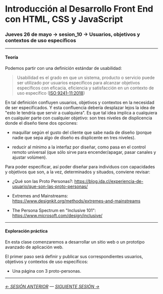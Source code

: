 # Introducción al Desarrollo Front End con HTML, CSS y JavaScript

### Jueves 26 de mayo → sesion_10 → Usuarios, objetivos y contextos de uso específicos

- - - - - -

#### Teoría

Podemos partir con una definición estándar de usabilidad: 

> Usabilidad es el grado en que un sistema, producto o servicio puede ser utilizado por usuarios específicos para alcanzar objetivos específicos con eficacia, eficiencia y satisfacción en un contexto de uso específico ([ISO 9241-11:2018](https://www.iso.org/obp/ui/#iso:std:iso:9241:-11:ed-2:v1:en))

En tal definición confluyen usuarios, objetivos y contextos en la necesidad de ser especificados. Y esta confluencia debería desplazar lejos la idea de "esto le tendría que servir a cualquiera". Es que tal idea implica a cualquiera en cualquier parte con cualquier objetivo: son tres niveles de displicencia donde el diseño tiene dos opciones: 

- maquillar según el gusto del cliente que sabe nada de diseño (porque nadie que sepa algo de diseño es displicente en tres niveles). 

- reducir al mínimo a la interfaz por diseñar, como pasa en el control remoto universal (que sólo sirve para encender/apagar, pasar canales y ajustar volúmen).

Para poder especificar, así poder diseñar para individuos con capacidades y objetivos que son, a la vez, determinados y situados, conviene revisar: 

- ¿Qué son las Proto Personas?: https://blog.ida.cl/experiencia-de-usuario/que-son-las-proto-personas/

- Extremes and Mainstreams: https://www.designkit.org/methods/extremes-and-mainstreams

- The Persona Spectrum en "Inclusive 101": https://www.microsoft.com/design/inclusive/

- - - - - - - 

#### Exploración práctica

En esta clase comenzaremos a desarrollar un sitio web o un prototipo avanzado de aplicación web. 

El primer paso será definir y publicar sus correspondientes usuarios, objetivos y contextos de uso específicos: 

- Una página con 3 proto-personas.

- - - - - - - 


###### [← SESIÓN ANTERIOR](https://github.com/profesorfaco/front-end/tree/main/sesion_09) — [SIGUIENTE SESIÓN →](https://github.com/profesorfaco/front-end/tree/main/sesion_11)
